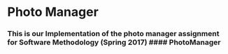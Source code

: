 # Photo Manager #

### This is our Implementation of the photo manager assignment for Software Methodology (Spring 2017) #### PhotoManager
